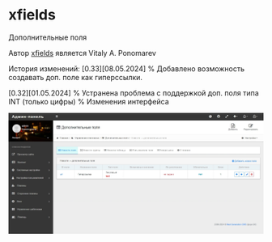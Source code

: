 # xfields
 Дополнительные поля
 
Автор [xfields](https://github.com/KachalkinGeorg/plugins/tree/main/xfields) является Vitaly A. Ponomarev

История изменений:
[0.33][08.05.2024]
% Добавлено возможность создавать доп. поле как гиперссылки.

[0.32][01.05.2024]
% Устранена проблема с поддержкой доп. поля типа INT (только цифры) 
% Изменения интерфейса

![](https://github.com/KachalkinGeorg/xfields/blob/main/Screenshot_1.jpeg?raw=true)